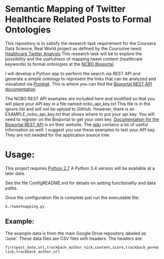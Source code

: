 Semantic Mapping of Twitter Healthcare Related Posts to Formal Ontologies
=========================================================================

This repository is to satisfy the research task requirement for the Coursera Data Science, Real World project as defined by the Coursolve need; [Healthcare Twitter Analysis](https://www.coursolve.org/need/184)
This research task will be to explore the possibility and the usefulness of mapping tweet content 
(healthcare keywords) to formal ontologies at the [NCBO Bioportal](http://bioportal.bioontology.org/).

I will develop a Python app to perform the search via REST API and generate a simple ontology to represent the links that can be analyzed and visualized via [Protégé](http://protege.stanford.edu/).
This is where you can find the [Bioportal REST API documentation](http://data.bioontology.org/documentation)

The NCBO REST API examples are included here and modified so that you will place *your* API key in a file named ncbo_api_key.txt 
This file is in the ignore list and will not be upload to GitHub. However, there is an EXAMPLE_ncbo_api_key.txt that shows where to put your api key. You will need to register on the Bioportal to get your own key.  [Documentation for the Bioportal REST API](http://data.bioontology.org/documentation) is on their website. The [wiki](http://www.bioontology.org/wiki/index.php/Main_Page) contains a lot of useful information as well.  I suggest you use these examples to test your API key. They are not needed for the application source tree. 

Usage:
=======


This project requires [Python 2.7](https://docs.python.org/2/) A Python 3.4 version will be available at a later date. 

See the file ConfigREADME.md for details on setting functionality and data paths.  

Once the configuration file is complete just run the executable file:

<code>$./tweetmapping.py</code>

 
 Example:
 --------
 The example data is from the main Google Drive repository labeled as 'June'. 
 These data files are CSV files with headers. The headers are:

 <code>firstpost_date,url,trackback_author_nick,content,score,trackback_permalink,trackback_author_url</code>

 
 
 
 
 
 


